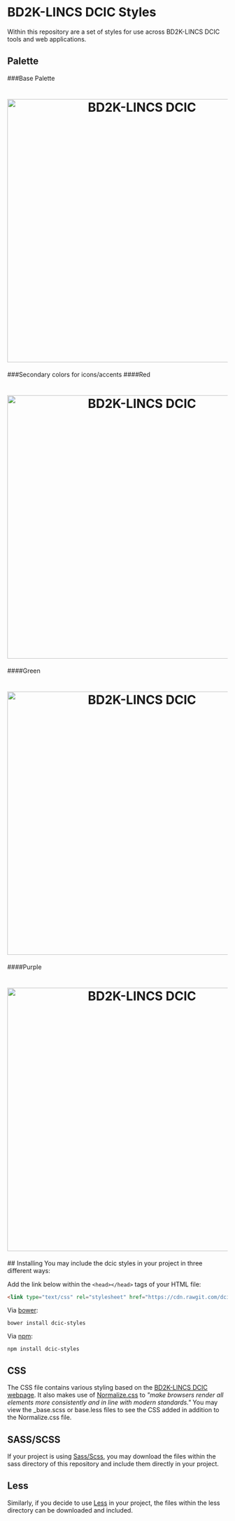 # BD2K-LINCS DCIC Styles
Within this repository are a set of styles for use across BD2K-LINCS DCIC tools and web applications.

## Palette
###Base Palette
<h1 align="center">
 <img width="600" src="https://cdn.rawgit.com/dcic/dcic-styles/master/dcic-base-palette.svg" alt="BD2K-LINCS DCIC" />
 <br />
</h1>
###Secondary colors for icons/accents
####Red
<h1 align="center">
 <img width="600" src="https://cdn.rawgit.com/dcic/dcic-styles/master/dcic-red-palette.svg" alt="BD2K-LINCS DCIC" />
 <br />
</h1>
####Green
<h1 align="center">
 <img width="600" src="https://cdn.rawgit.com/dcic/dcic-styles/master/dcic-green-palette.svg" alt="BD2K-LINCS DCIC" />
 <br />
</h1>
####Purple
<h1 align="center">
 <img width="600" src="https://cdn.rawgit.com/dcic/dcic-styles/master/dcic-purple-palette.svg" alt="BD2K-LINCS DCIC" />
 <br />
</h1>
## Installing
You may include the dcic styles in your project in three different ways:

Add the link below within the `<head></head>` tags of your HTML file:
 ```HTML
 <link type="text/css" rel="stylesheet" href="https://cdn.rawgit.com/dcic/dcic-styles/master/dcic.min.css">
 ```

Via [bower](http://bower.io/):
```
bower install dcic-styles
```

Via [npm](https://www.npmjs.com/):
```
npm install dcic-styles
```

## CSS
The CSS file contains various styling based on the [BD2K-LINCS DCIC webpage](http://lincs-dcic.org). It also makes use of [Normalize.css](https://necolas.github.io/normalize.css/) to *"make browsers render all elements more consistently and in line with modern standards."* You may view the _base.scss or base.less files to see the CSS added in addition to the Normalize.css file.

## SASS/SCSS
If your project is using [Sass/Scss](http://sass-lang.com/), you may download the files within the sass directory of this repository and include them directly in your project.

## Less
Similarly, if you decide to use [Less](http://lesscss.org/) in your project, the files within the less directory can be downloaded and included.
